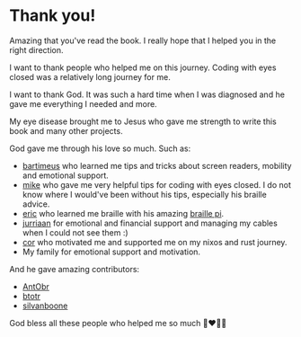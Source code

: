 # Thank you!

Amazing that you've read the book. I really hope that I helped you in the right direction.

I want to thank people who helped me on this journey. 
Coding with eyes closed was a relatively long journey for me.

I want to thank God.
It was such a hard time when I was diagnosed and he gave me everything I needed and more.

My eye disease brought me to Jesus who gave me strength to write this book and many other projects.

God gave me through his love so much. Such as:

- [bartimeus](https://bartimeus.nl) who learned me tips and tricks about screen readers, mobility and emotional support.
- [mike](https://retro-kingdom.nl/over-ons) who gave me very helpful tips for coding with eyes closed. I do not know where I would've been without his tips, especially his braille advice.
- [eric](https://github.com/edequartel) who learned me braille with his amazing [braille pi](https://github.com/edequartel/BraillePiServer).
- [jurriaan](https://github.com/qlp) for emotional and financial support and managing my cables when I could not see them :)
- [cor](https://github.com/cor) who motivated me and supported me on my nixos and rust journey.
- My family for emotional support and motivation.

And he gave amazing contributors:

- [AntObr](https://github.com/AntObr)
- [btotr](https://github.com/btotr)
- [silvanboone](https://github.com/silvanboone)

God bless all these people who helped me so much 🙏❤️👨‍🦯

